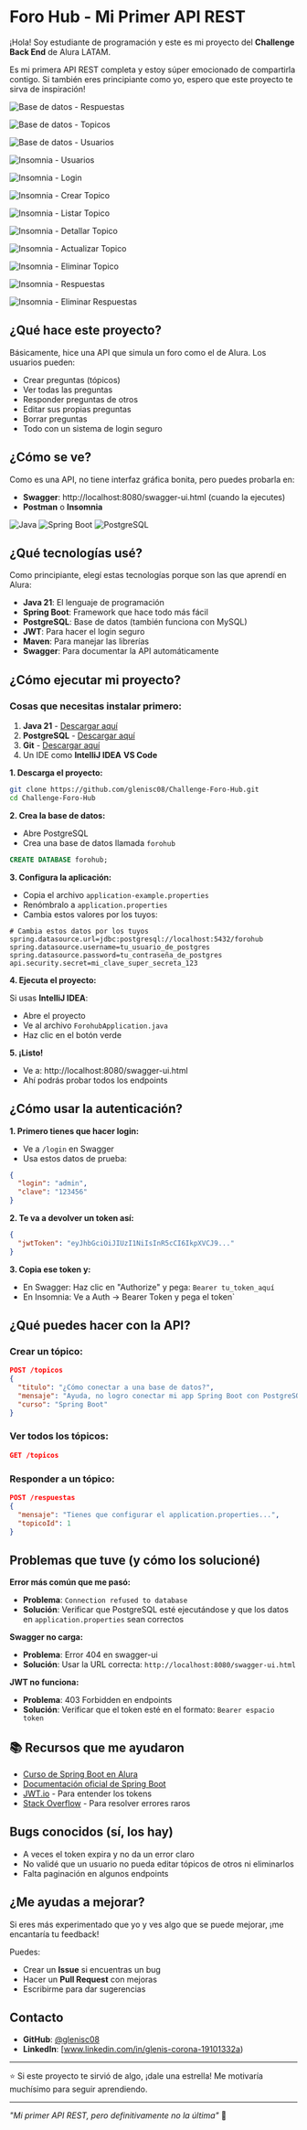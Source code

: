 # Foro Hub - Mi Primer API REST

¡Hola! Soy estudiante de programación y este es mi proyecto del **Challenge Back End** de Alura LATAM. 

Es mi primera API REST completa y estoy súper emocionado de compartirla contigo. Si también eres principiante como yo, espero que este proyecto te sirva de inspiración!

![Base de datos - Respuestas](1.png)

![Base de datos - Topicos](2.png)

![Base de datos - Usuarios](3.png)

![Insomnia - Usuarios](4.png)

![Insomnia - Login](5.png)

![Insomnia - Crear Topico](6.png)

![Insomnia - Listar Topico](7.png)

![Insomnia - Detallar Topico](8.png)

![Insomnia - Actualizar Topico](9.png)

![Insomnia - Eliminar Topico](10.png)

![Insomnia - Respuestas](11.png)

![Insomnia - Eliminar Respuestas](12.png)



## ¿Qué hace este proyecto?

Básicamente, hice una API que simula un foro como el de Alura. Los usuarios pueden:

- Crear preguntas (tópicos)
- Ver todas las preguntas
- Responder preguntas de otros
- Editar sus propias preguntas  
- Borrar preguntas
- Todo con un sistema de login seguro

## ¿Cómo se ve?

Como es una API, no tiene interfaz gráfica bonita, pero puedes probarla en:
- **Swagger**: http://localhost:8080/swagger-ui.html (cuando la ejecutes)
- **Postman** o **Insomnia** 

![Java](https://img.shields.io/badge/Java-17+-orange?style=for-the-badge&logo=java)
![Spring Boot](https://img.shields.io/badge/Spring%20Boot-3.0+-brightgreen?style=for-the-badge&logo=spring)
![PostgreSQL](https://img.shields.io/badge/PostgreSQL-13+-blue?style=for-the-badge&logo=postgresql)

## ¿Qué tecnologías usé?

Como principiante, elegí estas tecnologías porque son las que aprendí en Alura:

- **Java 21**: El lenguaje de programación
- **Spring Boot**: Framework que hace todo más fácil  
- **PostgreSQL**: Base de datos (también funciona con MySQL)
- **JWT**: Para hacer el login seguro
- **Maven**: Para manejar las librerías
- **Swagger**: Para documentar la API automáticamente

## ¿Cómo ejecutar mi proyecto?

### Cosas que necesitas instalar primero:

1. **Java 21** - [Descargar aquí](https://adoptium.net/)
2. **PostgreSQL** - [Descargar aquí](https://www.postgresql.org/download/)
3. **Git** - [Descargar aquí](https://git-scm.com/)
4. Un IDE como **IntelliJ IDEA** **VS Code**

**1. Descarga el proyecto:**
```bash
git clone https://github.com/glenisc08/Challenge-Foro-Hub.git
cd Challenge-Foro-Hub
```

**2. Crea la base de datos:**
- Abre PostgreSQL
- Crea una base de datos llamada `forohub`
```sql
CREATE DATABASE forohub;
```

**3. Configura la aplicación:**
- Copia el archivo `application-example.properties`  
- Renómbralo a `application.properties`
- Cambia estos valores por los tuyos:

```properties
# Cambia estos datos por los tuyos
spring.datasource.url=jdbc:postgresql://localhost:5432/forohub
spring.datasource.username=tu_usuario_de_postgres  
spring.datasource.password=tu_contraseña_de_postgres
api.security.secret=mi_clave_super_secreta_123
```

**4. Ejecuta el proyecto:**

Si usas **IntelliJ IDEA**:
- Abre el proyecto 
- Ve al archivo `ForohubApplication.java`
- Haz clic en el botón verde

**5. ¡Listo!**
- Ve a: http://localhost:8080/swagger-ui.html
- Ahí podrás probar todos los endpoints

## ¿Cómo usar la autenticación?

**1. Primero tienes que hacer login:**
- Ve a `/login` en Swagger
- Usa estos datos de prueba:
```json
{
  "login": "admin", 
  "clave": "123456"
}
```

**2. Te va a devolver un token así:**
```json
{
  "jwtToken": "eyJhbGciOiJIUzI1NiIsInR5cCI6IkpXVCJ9..."
}
```

**3. Copia ese token y:**
- En Swagger: Haz clic en "Authorize" y pega: `Bearer tu_token_aquí`
- En Insomnia: Ve a Auth → Bearer Token y pega el token`


## ¿Qué puedes hacer con la API?

### Crear un tópico:
```json
POST /topicos
{
  "titulo": "¿Cómo conectar a una base de datos?",
  "mensaje": "Ayuda, no logro conectar mi app Spring Boot con PostgreSQL",
  "curso": "Spring Boot"
}
```

### Ver todos los tópicos:
```json
GET /topicos
```

### Responder a un tópico:
```json
POST /respuestas  
{
  "mensaje": "Tienes que configurar el application.properties...",
  "topicoId": 1
}
```

## Problemas que tuve (y cómo los solucioné)

**Error más común que me pasó:**
- **Problema**: `Connection refused to database`
- **Solución**: Verificar que PostgreSQL esté ejecutándose y que los datos en `application.properties` sean correctos

**Swagger no carga:**
- **Problema**: Error 404 en swagger-ui
- **Solución**: Usar la URL correcta: `http://localhost:8080/swagger-ui.html`

**JWT no funciona:**
- **Problema**: 403 Forbidden en endpoints
- **Solución**: Verificar que el token esté en el formato: `Bearer espacio token`

## 📚 Recursos que me ayudaron

- [Curso de Spring Boot en Alura](https://www.aluracursos.com/)
- [Documentación oficial de Spring Boot](https://spring.io/projects/spring-boot)
- [JWT.io](https://jwt.io/) - Para entender los tokens
- [Stack Overflow](https://stackoverflow.com/) - Para resolver errores raros

  
## Bugs conocidos (sí, los hay)

- A veces el token expira y no da un error claro
- No validé que un usuario no pueda editar tópicos de otros ni eliminarlos
- Falta paginación en algunos endpoints

## ¿Me ayudas a mejorar?

Si eres más experimentado que yo y ves algo que se puede mejorar, ¡me encantaría tu feedback!

Puedes:
- Crear un **Issue** si encuentras un bug
- Hacer un **Pull Request** con mejoras
- Escribirme para dar sugerencias

## Contacto

- **GitHub**: [@glenisc08](https://github.com/glenisc08)
- **LinkedIn**: [www.linkedin.com/in/glenis-corona-19101332a) 


---

⭐ Si este proyecto te sirvió de algo, ¡dale una estrella! Me motivaría muchísimo para seguir aprendiendo.

---

*"Mi primer API REST, pero definitivamente no la última"* 🚀
